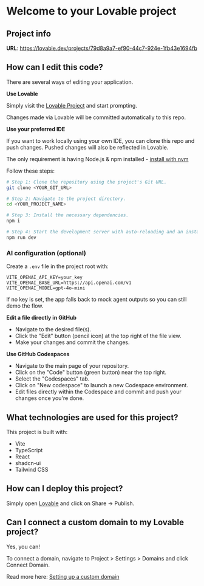 # Welcome to your Lovable project

## Project info

**URL**: https://lovable.dev/projects/79d8a9a7-ef90-44c7-924e-1fb43e1694fb

## How can I edit this code?

There are several ways of editing your application.

**Use Lovable**

Simply visit the [Lovable Project](https://lovable.dev/projects/79d8a9a7-ef90-44c7-924e-1fb43e1694fb) and start prompting.

Changes made via Lovable will be committed automatically to this repo.

**Use your preferred IDE**

If you want to work locally using your own IDE, you can clone this repo and push changes. Pushed changes will also be reflected in Lovable.

The only requirement is having Node.js & npm installed - [install with nvm](https://github.com/nvm-sh/nvm#installing-and-updating)

Follow these steps:

```sh
# Step 1: Clone the repository using the project's Git URL.
git clone <YOUR_GIT_URL>

# Step 2: Navigate to the project directory.
cd <YOUR_PROJECT_NAME>

# Step 3: Install the necessary dependencies.
npm i

# Step 4: Start the development server with auto-reloading and an instant preview.
npm run dev
```

### AI configuration (optional)
Create a `.env` file in the project root with:
```
VITE_OPENAI_API_KEY=your_key
VITE_OPENAI_BASE_URL=https://api.openai.com/v1
VITE_OPENAI_MODEL=gpt-4o-mini
```
If no key is set, the app falls back to mock agent outputs so you can still demo the flow.

**Edit a file directly in GitHub**

- Navigate to the desired file(s).
- Click the "Edit" button (pencil icon) at the top right of the file view.
- Make your changes and commit the changes.

**Use GitHub Codespaces**

- Navigate to the main page of your repository.
- Click on the "Code" button (green button) near the top right.
- Select the "Codespaces" tab.
- Click on "New codespace" to launch a new Codespace environment.
- Edit files directly within the Codespace and commit and push your changes once you're done.

## What technologies are used for this project?

This project is built with:

- Vite
- TypeScript
- React
- shadcn-ui
- Tailwind CSS

## How can I deploy this project?

Simply open [Lovable](https://lovable.dev/projects/79d8a9a7-ef90-44c7-924e-1fb43e1694fb) and click on Share -> Publish.

## Can I connect a custom domain to my Lovable project?

Yes, you can!

To connect a domain, navigate to Project > Settings > Domains and click Connect Domain.

Read more here: [Setting up a custom domain](https://docs.lovable.dev/features/custom-domain#custom-domain)
